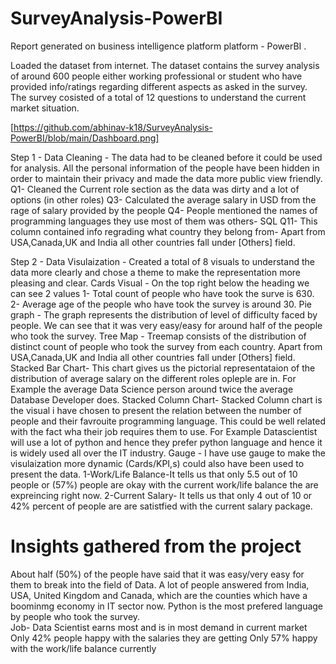 # SurveyAnalysis-PowerBI
Report generated on business intelligence platform platform - PowerBI .

Loaded the dataset from internet. The dataset contains the survey analysis of around 600 people either working professional or student who have provided info/ratings regarding different aspects as asked in the survey. The survey cosisted of a total of 12 questions to understand the current market situation.


 [https://github.com/abhinav-k18/SurveyAnalysis-PowerBI/blob/main/Dashboard.png]

 
Step 1 - Data Cleaning - 
  The data had to be cleaned before it could be used for analysis. All the personal information of the people have been hidden in order to maintain their privacy and made the data more public view friendly.  
  Q1- Cleaned the Current role section as the data was dirty and a lot of options (in other roles)
  Q3- Calculated the average salary in USD from the rage of salary provided by the people 
  Q4- People mentioned the names of programming languages they use most of them was others- SQL 
  Q11- This column contained info regrading what country they belong from- Apart from USA,Canada,UK and India all other countries fall under [Others] field.  

Step 2 - Data Visulaization - 
  Created a total of 8 visuals to understand the data more clearly and chose a theme to make the representation more pleasing and clear.
  Cards Visual - On the top right below the heading we can see 2 values 
    1- Total count of people who have took the surve is 630.
    2- Average age of the people who have took the survey is around 30.
  Pie graph - The graph represents the distribution of level of difficulty faced by people. We can see that it was very easy/easy for around half of the people who took the survey.
  Tree Map - Treemap consists of the distribution of distinct count of people who took the survey from each country. Apart from USA,Canada,UK and India all other countries fall under [Others] field.  
  Stacked Bar Chart- This chart gives us the pictorial representataion of the distribution of average salary on the different roles opleple are in. For Example the average Data Science person around twice the average Database Developer does.
  Stacked Column Chart- Stacked Column chart is the visual i have chosen to present the relation between the number of people and their favrouite programming language. This could be well related with the fact wha their job requires them to use. For Example Datascientist will use a lot of python and hence they prefer python language and hence it is widely used all over the IT industry.
  Gauge - I have use gauge to make the visulaization more dynamic (Cards/KPI,s) could also have been used to present the data. 
   1-Work/Life Balance-It tells us that only 5.5 out of 10 people or (57%) people are okay with the current work/life balance the are expreincing right now.
   2-Current Salary- It tells us that only 4 out of 10 or 42% percent of people are are satistfied with the current salary package. 

# Insights gathered from the project
About half (50%) of the people have said that it was easy/very easy for them to break into the field of Data.
A lot of people answered from India, USA, United Kingdom and Canada, which are the counties which have a boominmg economy in IT sector now.
Python is the most prefered language by people who took the survey.  
Job- Data Scientist earns most and is in most demand in current market 
Only 42% people happy with the salaries they are getting 
Only 57% happy with the work/life balance currently 
